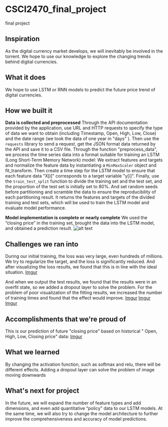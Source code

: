 # CSCI2470_final_project
final project
## Inspiration
As the digital currency market develops, we will inevitably be involved in the torrent. We hope to use our knowledge to explore the changing trends behind digital currencies.

## What it does
We hope to use LSTM or RNN models to predict the future price trend of digital currencies.

## How we built it
**Data is collected and preprocessed**
Through the API documentation provided by the application, use URL and HTTP requests to specify the type of data we want to obtain (including Timestamp, Open, High, Low, Close) and the date range (we took the data of one year in "days" ). Then use the `requests` library to send a request, get the JSON format data returned by the API and save it to a CSV file.
Through the function "preprocess_data", we process the time series data into a format suitable for training an LSTM (Long Short-Term Memory Network) model:
We extract features and targets and normalize the feature data by instantiating a `MinMaxScaler` object and fit_transform. Then create a time step for the LSTM model to ensure that each feature data "X[i]" corresponds to a target variable "y[i]". Finally, use the `train_test_split` function to divide the training set and the test set, and the proportion of the test set is initially set to 80%. And set random seeds before partitioning and scramble the data to ensure the reproducibility of each partitioning result.
It returns the features and targets of the divided training and test sets, which will be used to train the LSTM model and evaluate model performance.

**Model implementation is complete or nearly complete**
We used the “closing price” in the training set, brought the data into the LSTM model, and obtained a prediction result. 
![alt text](prediction_result1.jpg)

## Challenges we ran into
During our initial training, the loss was very large, even hundreds of millions.
We try to regularize the target, and the loss is significantly reduced. And after visualizing the loss results, we found that this is in line with the ideal situation.
[Imgur](https://i.imgur.com/RPLcn5h.jpg)

And when we output the test results, we found that the results were in an overfit state, so we added a dropout layer to solve the problem. For the problem of poor visualization of the fitting results, we increased the number of training times and found that the effect would improve.
[Imgur](https://i.imgur.com/LrvSviY.jpg)
[Imgur](https://i.imgur.com/GTZDOYS.jpg)
[Imgur](https://i.imgur.com/RPLcn5h.jpg)
## Accomplishments that we're proud of
This is our prediction of future "closing price" based on historical " Open, High, Low, Closing price" data:
[Imgur](https://i.imgur.com/RPLcn5h.jpg)
## What we learned
By changing the activation function, such as softmax and relu, there will be different effects. Adding a dropout layer can solve the problem of image moving downwards

## What's next for project
In the future, we will expand the number of feature types and add dimensions, and even add quantitative “policy” data to our LSTM models. At the same time, we will also try to change the model architecture to further improve the comprehensiveness and accuracy of model predictions.



